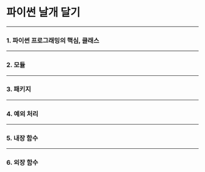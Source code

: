 # 파이썬 날개 달기

-----

### 1. 파이썬 프로그래밍의 핵심, 클래스

-----

### 2. 모듈

-----

### 3. 패키지

-----

### 4. 예외 처리

-----

### 5. 내장 함수

-----

### 6. 외장 함수
